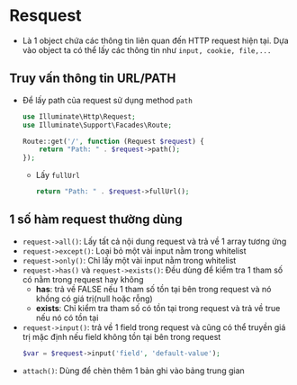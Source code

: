 # Resquest 
- Là 1 object chứa các thông tin liên quan đến HTTP request hiện tại. Dựa vào object ta có thể lấy các thông tin như `input, cookie, file,...` 

## Truy vấn thông tin URL/PATH 
- Để lấy path của request sử dụng method `path`
    ```php 
    use Illuminate\Http\Request;
    use Illuminate\Support\Facades\Route;

    Route::get('/', function (Request $request) {
        return "Path: " . $request->path();
    });
    ```
    - Lấy `fullUrl`
        ```php 
        return "Path: " . $request->fullUrl();
        ```

## 1 số hàm request thường dùng 
- `request->all()`: Lấy tất cả nội dung request và trả về 1 array tương ứng
- `request->except()`: Loại bỏ một vài input nằm trong whitelist
- `request->only()`: Chỉ lấy một vài input nằm trong whitelist
- `request->has()` và `request->exists()`: Đều dùng để kiểm tra 1 tham số có nằm trong request hay không 
    - **has**: trả về FALSE nếu 1 tham số tồn tại bên trong request và nó khồng có giá trị(null hoặc rỗng)
    - **exists**: Chỉ kiểm tra tham số có tồn tại trong request và trả về true nếu nó có tồn tại
- `request->input()`: trả về 1 field trong request và cũng có thể truyền giá trị mặc định nếu field không tồn tại bên trong request
    ```php 
    $var = $request->input('field', 'default-value');
    ```
- `attach()`: Dùng để chèn thêm 1 bản ghi vào bảng trung gian
     